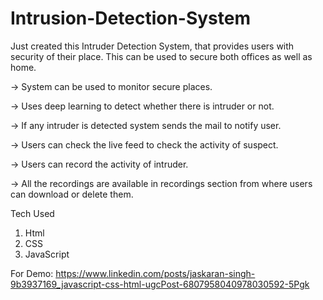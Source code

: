 # Intrusion-Detection-System
Just created this Intruder Detection System, that provides users with security of their place. This can be used to secure both offices as well as home.

-> System can be used to monitor secure places.

-> Uses deep learning to detect whether there is intruder or not.

-> If any intruder is detected system sends the mail to notify user.

-> Users can check the live feed to check the activity of suspect.

-> Users can record the activity of intruder.

-> All the recordings are available in recordings section from where users can download or delete them.

Tech Used
1) Html
2) CSS
3) JavaScript

For Demo: https://www.linkedin.com/posts/jaskaran-singh-9b3937169_javascript-css-html-ugcPost-6807958040978030592-5Pgk
